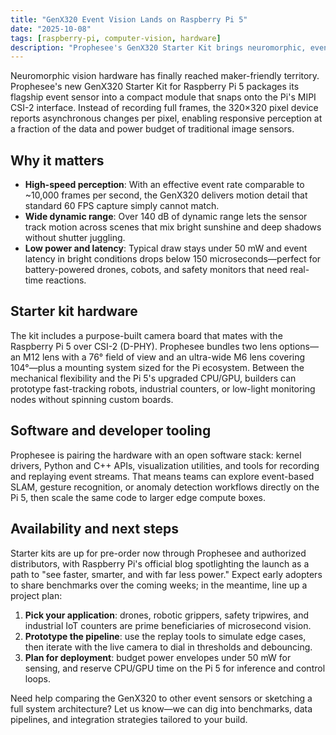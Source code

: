 ```yaml
---
title: "GenX320 Event Vision Lands on Raspberry Pi 5"
date: "2025-10-08"
tags: [raspberry-pi, computer-vision, hardware]
description: "Prophesee's GenX320 Starter Kit brings neuromorphic, event-based sensing to Raspberry Pi 5 projects with low power draw and microsecond latency."
---
```


Neuromorphic vision hardware has finally reached maker-friendly territory. Prophesee's new GenX320 Starter Kit for Raspberry Pi 5 packages its flagship event sensor into a compact module that snaps onto the Pi's MIPI CSI-2 interface. Instead of recording full frames, the 320×320 pixel device reports asynchronous changes per pixel, enabling responsive perception at a fraction of the data and power budget of traditional image sensors.

## Why it matters

- **High-speed perception**: With an effective event rate comparable to ~10,000 frames per second, the GenX320 delivers motion detail that standard 60 FPS capture simply cannot match.
- **Wide dynamic range**: Over 140 dB of dynamic range lets the sensor track motion across scenes that mix bright sunshine and deep shadows without shutter juggling.
- **Low power and latency**: Typical draw stays under 50 mW and event latency in bright conditions drops below 150 microseconds—perfect for battery-powered drones, cobots, and safety monitors that need real-time reactions.

## Starter kit hardware

The kit includes a purpose-built camera board that mates with the Raspberry Pi 5 over CSI-2 (D-PHY). Prophesee bundles two lens options—an M12 lens with a 76° field of view and an ultra-wide M6 lens covering 104°—plus a mounting system sized for the Pi ecosystem. Between the mechanical flexibility and the Pi 5's upgraded CPU/GPU, builders can prototype fast-tracking robots, industrial counters, or low-light monitoring nodes without spinning custom boards.

## Software and developer tooling

Prophesee is pairing the hardware with an open software stack: kernel drivers, Python and C++ APIs, visualization utilities, and tools for recording and replaying event streams. That means teams can explore event-based SLAM, gesture recognition, or anomaly detection workflows directly on the Pi 5, then scale the same code to larger edge compute boxes.

## Availability and next steps

Starter kits are up for pre-order now through Prophesee and authorized distributors, with Raspberry Pi's official blog spotlighting the launch as a path to "see faster, smarter, and with far less power." Expect early adopters to share benchmarks over the coming weeks; in the meantime, line up a project plan:

1. **Pick your application**: drones, robotic grippers, safety tripwires, and industrial IoT counters are prime beneficiaries of microsecond vision.
2. **Prototype the pipeline**: use the replay tools to simulate edge cases, then iterate with the live camera to dial in thresholds and debouncing.
3. **Plan for deployment**: budget power envelopes under 50 mW for sensing, and reserve CPU/GPU time on the Pi 5 for inference and control loops.

Need help comparing the GenX320 to other event sensors or sketching a full system architecture? Let us know—we can dig into benchmarks, data pipelines, and integration strategies tailored to your build.
